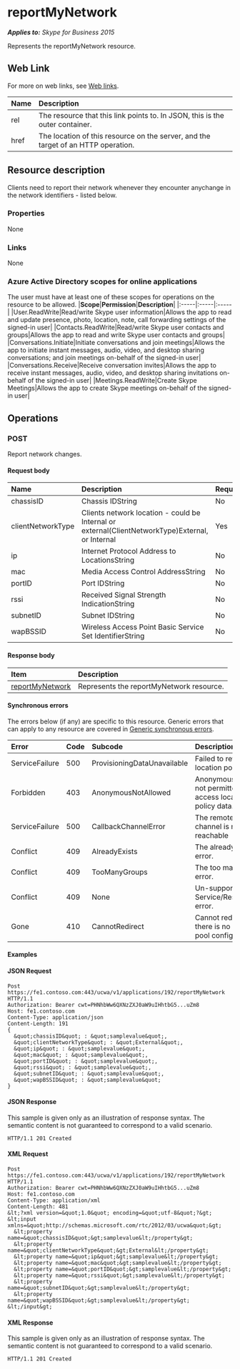 # reportMyNetwork

 _**Applies to:** Skype for Business 2015_


Represents the reportMyNetwork resource.
            

## Web Link
<a name = "sectionSection0"> </a>

For more on web links, see [Web links](WebLinks.md).


|**Name**|**Description**|
|:-----|:-----|
|rel|The resource that this link points to. In JSON, this is the outer container.|
|href|The location of this resource on the server, and the target of an HTTP operation.|

## Resource description
<a name = "sectionSection1"> </a>

Clients need to report their network whenever they encounter anychange in the network identifiers - listed below.

### Properties



None

### Links



None

### Azure Active Directory scopes for online applications



The user must have at least one of these scopes for operations on the resource to be allowed.
|**Scope**|**Permission**|**Description**|
|:-----|:-----|:-----|
|User.ReadWrite|Read/write Skype user information|Allows the app to read and update presence, photo, location, note, call forwarding settings of the signed-in user|
|Contacts.ReadWrite|Read/write Skype user contacts and groups|Allows the app to read and write Skype user contacts and groups|
|Conversations.Initiate|Initiate conversations and join meetings|Allows the app to initiate instant messages, audio, video, and desktop sharing conversations; and join meetings on-behalf of the signed-in user|
|Conversations.Receive|Receive conversation invites|Allows the app to receive instant messages, audio, video, and desktop sharing invitations on-behalf of the signed-in user|
|Meetings.ReadWrite|Create Skype Meetings|Allows the app to create Skype meetings on-behalf of the signed-in user|

## Operations



<a name="sectionSection2"></a>

### POST




Report network changes.

#### Request body




|**Name**|**Description**|**Required?**|
|:-----|:-----|:-----|
|chassisID|Chassis IDString|No|
|clientNetworkType|Clients network location - could be Internal or external(ClientNetworkType)External, or Internal|Yes|
|ip|Internet Protocol Address to LocationsString|No|
|mac|Media Access Control AddressString|No|
|portID|Port IDString|No|
|rssi|Received Signal Strength IndicationString|No|
|subnetID|Subnet IDString|No|
|wapBSSID|Wireless Access Point Basic Service Set IdentifierString|No|

#### Response body



|**Item**|**Description**|
|:-----|:-----|
|[reportMyNetwork](ReportMyNetworkResource_ref.md)|Represents the reportMyNetwork resource.|

#### Synchronous errors



The errors below (if any) are specific to this resource. Generic errors that can apply to any resource are covered in [Generic synchronous errors](GenericSynchronousErrors.md).

|**Error**|**Code**|**Subcode**|**Description**|
|:-----|:-----|:-----|:-----|
|ServiceFailure|500|ProvisioningDataUnavailable|Failed to retrieve location policy data.|
|Forbidden|403|AnonymousNotAllowed|Anonymous users are not permitted to access location policy data.|
|ServiceFailure|500|CallbackChannelError|The remote event channel is not reachable|
|Conflict|409|AlreadyExists|The already exists error.|
|Conflict|409|TooManyGroups|The too many groups error.|
|Conflict|409|None|Un-supported Service/Resource/API error.|
|Gone|410|CannotRedirect|Cannot redirect since there is no back up pool configured.|

#### Examples




#### JSON Request




```
Post https://fe1.contoso.com:443/ucwa/v1/applications/192/reportMyNetwork HTTP/1.1
Authorization: Bearer cwt=PHNhbWw6QXNzZXJ0aW9uIHhtbG5...uZm8
Host: fe1.contoso.com
Content-Type: application/json
Content-Length: 191
{
  &quot;chassisID&quot; : &quot;samplevalue&quot;,
  &quot;clientNetworkType&quot; : &quot;External&quot;,
  &quot;ip&quot; : &quot;samplevalue&quot;,
  &quot;mac&quot; : &quot;samplevalue&quot;,
  &quot;portID&quot; : &quot;samplevalue&quot;,
  &quot;rssi&quot; : &quot;samplevalue&quot;,
  &quot;subnetID&quot; : &quot;samplevalue&quot;,
  &quot;wapBSSID&quot; : &quot;samplevalue&quot;
}
```


#### JSON Response



This sample is given only as an illustration of response syntax. The semantic content is not guaranteed to correspond to a valid scenario.
```
HTTP/1.1 201 Created

```


#### XML Request




```
Post https://fe1.contoso.com:443/ucwa/v1/applications/192/reportMyNetwork HTTP/1.1
Authorization: Bearer cwt=PHNhbWw6QXNzZXJ0aW9uIHhtbG5...uZm8
Host: fe1.contoso.com
Content-Type: application/xml
Content-Length: 481
&lt;?xml version=&quot;1.0&quot; encoding=&quot;utf-8&quot;?&gt;
&lt;input xmlns=&quot;http://schemas.microsoft.com/rtc/2012/03/ucwa&quot;&gt;
  &lt;property name=&quot;chassisID&quot;&gt;samplevalue&lt;/property&gt;
  &lt;property name=&quot;clientNetworkType&quot;&gt;External&lt;/property&gt;
  &lt;property name=&quot;ip&quot;&gt;samplevalue&lt;/property&gt;
  &lt;property name=&quot;mac&quot;&gt;samplevalue&lt;/property&gt;
  &lt;property name=&quot;portID&quot;&gt;samplevalue&lt;/property&gt;
  &lt;property name=&quot;rssi&quot;&gt;samplevalue&lt;/property&gt;
  &lt;property name=&quot;subnetID&quot;&gt;samplevalue&lt;/property&gt;
  &lt;property name=&quot;wapBSSID&quot;&gt;samplevalue&lt;/property&gt;
&lt;/input&gt;
```


#### XML Response



This sample is given only as an illustration of response syntax. The semantic content is not guaranteed to correspond to a valid scenario.
```
HTTP/1.1 201 Created

```


